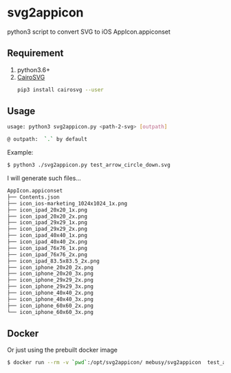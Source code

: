 # svg2appicon

python3 script to convert SVG to iOS AppIcon.appiconset

## Requirement

1. python3.6+
2. [CairoSVG](https://cairosvg.org/documentation/)
    ```bash
    pip3 install cairosvg --user
    ```

## Usage

```bash
usage: python3 svg2appicon.py <path-2-svg> [outpath]

@ outpath:  `.` by default
```

Example:

```bash
$ python3 ./svg2appicon.py test_arrow_circle_down.svg
```

I will generate such files...

```bash
AppIcon.appiconset
├── Contents.json
├── icon_ios-marketing_1024x1024_1x.png
├── icon_ipad_20x20_1x.png
├── icon_ipad_20x20_2x.png
├── icon_ipad_29x29_1x.png
├── icon_ipad_29x29_2x.png
├── icon_ipad_40x40_1x.png
├── icon_ipad_40x40_2x.png
├── icon_ipad_76x76_1x.png
├── icon_ipad_76x76_2x.png
├── icon_ipad_83.5x83.5_2x.png
├── icon_iphone_20x20_2x.png
├── icon_iphone_20x20_3x.png
├── icon_iphone_29x29_2x.png
├── icon_iphone_29x29_3x.png
├── icon_iphone_40x40_2x.png
├── icon_iphone_40x40_3x.png
├── icon_iphone_60x60_2x.png
└── icon_iphone_60x60_3x.png
```


## Docker 

Or just using the prebuilt docker image 

```bash
$ docker run --rm -v `pwd`:/opt/svg2appicon/ mebusy/svg2appicon  test_arrow_circle_down.svg
```




